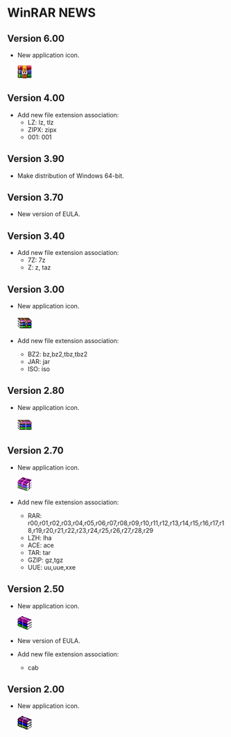 # WinRAR NEWS

## Version 6.00
- New application icon.

  ![](Icons/AppIcon/6.00/appicon_32.png)

## Version 4.00
- Add new file extension association:
  - LZ: lz, tlz
  - ZIPX: zipx
  - 001: 001

## Version 3.90
- Make distribution of Windows 64-bit.

## Version 3.70
- New version of EULA.

## Version 3.40
- Add new file extension association:
  - 7Z: 7z
  - Z: z, taz

## Version 3.00
- New application icon.

  ![](Icons/AppIcon/3.00/appicon_32.png)

- Add new file extension association:
  - BZ2: bz,bz2,tbz,tbz2
  - JAR: jar
  - ISO: iso

## Version 2.80
- New application icon.

  ![](Icons/AppIcon/2.80/appicon_32.png)

## Version 2.70
- New application icon.

  ![](Icons/AppIcon/2.70/appicon_32.png)

- Add new file extension association:
  - RAR: r00,r01,r02,r03,r04,r05,r06,r07,r08,r09,r10,r11,r12,r13,r14,r15,r16,r17,r18,r19,r20,r21,r22,r23,r24,r25,r26,r27,r28,r29
  - LZH: lha
  - ACE: ace
  - TAR: tar
  - GZIP: gz,tgz
  - UUE: uu,uue,xxe

## Version 2.50
- New application icon.

  ![](Icons/AppIcon/2.50/appicon_32.png)

- New version of EULA.

- Add new file extension association:
  - cab

## Version 2.00
- New application icon.

  ![](Icons/AppIcon/2.00/appicon_32.png)
